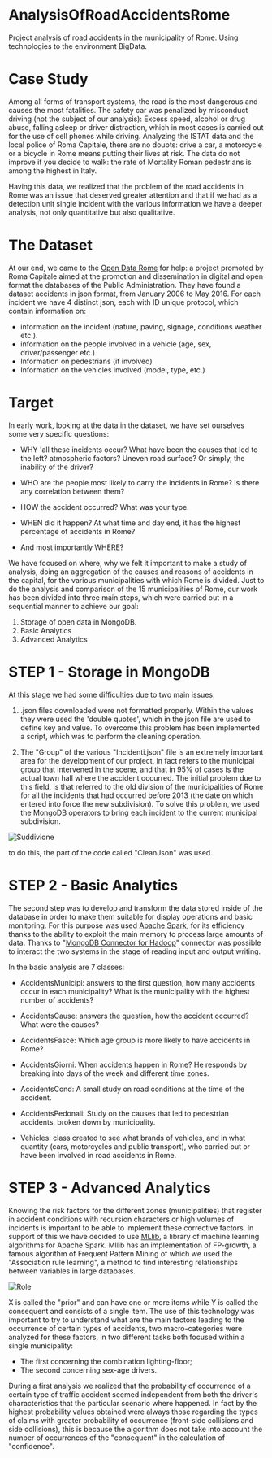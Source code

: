 # AnalysisOfRoadAccidentsRome
Project analysis of road accidents in the municipality of Rome. Using technologies to the environment BigData. 

Case Study
==============
Among all forms of transport systems, the road is the most dangerous and causes the most fatalities. The safety car was penalized by
misconduct driving (not the subject of our analysis): Excess speed, alcohol or drug abuse, falling asleep or driver distraction, which in most cases is carried out for the use of cell phones while driving.
Analyzing the ISTAT data and the local police of Roma Capitale, there are no doubts: drive a car, a motorcycle or a bicycle in Rome means putting their lives at risk. The data do not improve if you decide to walk: the rate of Mortality Roman pedestrians is among the highest in Italy.

Having this data, we realized that the problem of the road accidents in Rome was an issue that deserved greater attention and that if we had as a detection unit single incident with the various information we have a deeper analysis, not only quantitative but also qualitative.


The Dataset
==============
At our end, we came to the [Open Data Rome](http://dati.comune.roma.it/) for help: a project promoted by Roma Capitale aimed at the promotion and dissemination in digital and open format the databases of the Public Administration. They have found a dataset accidents in json format, from January 2006 to May 2016. For each incident we have 4 distinct json, each with ID unique protocol, which contain information on:
- information on the incident (nature, paving, signage, conditions weather etc.).
- information on the people involved in a vehicle (age, sex, driver/passenger etc.)
- Information on pedestrians (if involved)
- Information on the vehicles involved (model, type, etc.)

Target
==============
In early work, looking at the data in the dataset, we have set ourselves some very specific questions:
- WHY 'all these incidents occur? What have been the causes that led to the left? atmospheric factors? Uneven road surface? Or simply, the inability of the driver?

- WHO are the people most likely to carry the incidents in Rome? Is there any correlation between them?
- HOW the accident occurred? What was your type.
- WHEN did it happen? At what time and day end, it has the highest percentage of accidents in Rome?
- And most importantly WHERE?

We have focused on where, why we felt it important to make a study of analysis, doing an aggregation of the causes and reasons of accidents in the capital, for the various municipalities with which Rome is divided.
Just to do the analysis and comparison of the 15 municipalities of Rome, our work has been divided into three main steps, which were carried out in a sequential manner to achieve our goal:

1. Storage of open data in MongoDB.
2. Basic Analytics
3. Advanced Analytics


STEP 1 - Storage in MongoDB
==============
At this stage we had some difficulties due to two main issues:

1. .json files downloaded were not formatted properly. Within the values ​​they were used the 'double quotes', which in the json file are used to define key and value. To overcome this problem has been implemented a script, which was to perform the cleaning operation.

2. The "Group" of the various "Incidenti.json" file is an extremely important area for the development of our project, in fact refers to the municipal group that intervened in the scene, and that in 95% of cases is the actual town hall where the accident occurred. The initial problem due to this field, is that referred to the old division of the municipalities of Rome for all the incidents that had occurred before 2013 (the date on which entered into force the new subdivision). To solve this problem, we used the MongoDB operators to bring each incident to the current municipal subdivision.

![Suddivione](http://i.imgur.com/vrVutBP.png)

to do this, the part of the code called "CleanJson" was used.

STEP 2 - Basic Analytics
==============

The second step was to develop and transform the data stored inside of the database in order to make them suitable for display operations and basic monitoring. For this purpose was used [Apache Spark](http://spark.apache.org/), for its efficiency thanks to the ability to exploit the main memory to process large amounts of data. Thanks to "[MongoDB Connector for Hadoop](https://github.com/mongodb/mongo-hadoop)" connector was possible to interact the two systems in the stage of reading input and output writing.

In the basic analysis are 7 classes:

- AccidentsMunicipi: answers to the first question, how many accidents occur in each municipality? What is the municipality with the highest number of accidents?

- AccidentsCause: answers the question, how the accident occurred? What were the causes?

- AccidentsFasce: Which age group is more likely to have accidents in Rome?

- AccidentsGiorni: When accidents happen in Rome? He responds by breaking into days of the week and different time zones.

- AccidentsCond: A small study on road conditions at the time of the accident.

- AccidentsPedonali: Study on the causes that led to pedestrian accidents, broken down by municipality.

- Vehicles: class created to see what brands of vehicles, and in what quantity (cars, motorcycles and public transport), who carried out or have been involved in road accidents in Rome.



STEP 3 - Advanced Analytics
==============

Knowing the risk factors for the different zones (municipalities) that register in accident conditions with recursion characters or high volumes of incidents is important to be able to implement these corrective factors. In support of this we have decided to use [MLlib](http://spark.apache.org/mllib/), a library of machine learning algorithms for Apache Spark. Mllib has an implementation of FP-growth, a famous algorithm of Frequent Pattern Mining of which we used the "Association rule learning", a method to find interesting relationships between variables in large databases.

![Role](http://i.imgur.com/ncU6d5y.png)

X is called the "prior" and can have one or more items while Y is called the consequent and consists of a single item. The use of this technology was important to try to understand what are the main factors leading to the occurrence of certain types of accidents, two macro-categories were analyzed for these factors, in two different tasks both focused within a single municipality:

- The first concerning the combination lighting-floor;
- The second concerning sex-age drivers.

During a first analysis we realized that the probability of occurrence of a certain type of traffic accident seemed independent from both the driver's characteristics that the particular scenario where happened. In fact by the highest probability values obtained were always those regarding the types of claims with greater probability of occurrence (front-side collisions and side collisions), this is because the algorithm does not take into account the number of occurrences of the "consequent" in the calculation of "confidence".
